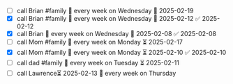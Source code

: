 - [ ] call Brian #family 🔁 every week on Wednesday 📅 2025-02-19
- [x] call Brian #family 🔁 every week on Wednesday 📅 2025-02-12 ✅ 2025-02-12
- [x] call Brian 🔁 every week on Wednesday 📅 2025-02-08 ✅ 2025-02-08
- [ ] call Mom #family 🔁 every week on Monday ⏳ 2025-02-17
- [x] call Mom #family 🔁 every week on Monday ⏳ 2025-02-10 ✅ 2025-02-10
- [ ] call dad #family 🔁 every week on Tuesday ⏳ 2025-02-11
- [ ] call Lawrence⏳ 2025-02-13 🔁 every week on Thursday 